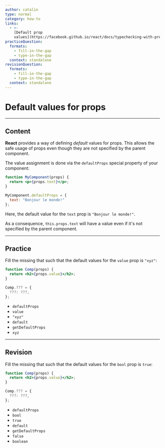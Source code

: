 ```yaml
---
author: catalin
type: normal
category: how-to
links:
  - >-
    [Default prop
    values](https://facebook.github.io/react/docs/typechecking-with-proptypes.html#default-prop-values){website}
practiceQuestion:
  formats:
    - fill-in-the-gap
    - type-in-the-gap
  context: standalone
revisionQuestion:
  formats:
    - fill-in-the-gap
    - type-in-the-gap
  context: standalone
---
```


# Default values for props


---

## Content

**React** provides a way of defining *default* values for props. This allows the safe usage of props even though they are not specified by the parent component.

The value assignment is done via the `defaultProps` special property of your component:

```jsx
function MyComponent(props) {
  return <p>{props.text}</p>;
}

MyComponent.defaultProps = {
  text: "Bonjour le monde!"
};
```

Here, the default value for the `text` prop is `"Bonjour le monde!"`.

As a consequence, `this.props.text` will have a value even if it's not specified by the parent component.


---

## Practice

Fill the missing that such that the default values for the `value` prop is `"xyz"`:

```jsx
function Comp(props) {
  return <h2>{props.value}</h2>;
}

Comp.??? = {
  ???: ???,
};
```

- `defaultProps`
- `value`
- `"xyz"`
- `default`
- `getDefaultProps`
- `xyz`


---

## Revision

Fill the missing that such that the default values for the `bool` prop is `true`:

```jsx
function Comp(props) {
  return <h2>{props.value}</h2>;
}

Comp.??? = {
  ???: ???,
};
```

- `defaultProps`
- `bool`
- `true`
- `default`
- `getDefaultProps`
- `false`
- `boolean`
